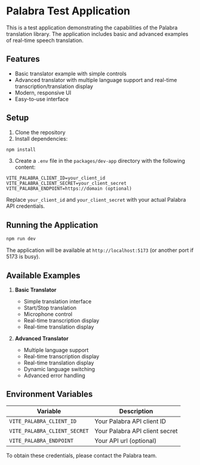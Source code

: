 # Palabra Test Application

This is a test application demonstrating the capabilities of the Palabra translation library. The application includes basic and advanced examples of real-time speech translation.

## Features

- Basic translator example with simple controls
- Advanced translator with multiple language support and real-time transcription/translation display
- Modern, responsive UI
- Easy-to-use interface

## Setup

1. Clone the repository
2. Install dependencies:
```bash
npm install
```

3. Create a `.env` file in the `packages/dev-app` directory with the following content:
```env
VITE_PALABRA_CLIENT_ID=your_client_id
VITE_PALABRA_CLIENT_SECRET=your_client_secret
VITE_PALABRA_ENDPOINT=https://domain (optional)
```

Replace `your_client_id` and `your_client_secret` with your actual Palabra API credentials.

## Running the Application

```bash
npm run dev
```

The application will be available at `http://localhost:5173` (or another port if 5173 is busy).

## Available Examples

1. **Basic Translator**
   - Simple translation interface
   - Start/Stop translation
   - Microphone control
   - Real-time transcription display
   - Real-time translation display

2. **Advanced Translator**
   - Multiple language support
   - Real-time transcription display
   - Real-time translation display
   - Dynamic language switching
   - Advanced error handling

## Environment Variables

| Variable | Description |
|----------|-------------|
| `VITE_PALABRA_CLIENT_ID` | Your Palabra API client ID |
| `VITE_PALABRA_CLIENT_SECRET` | Your Palabra API client secret |
| `VITE_PALABRA_ENDPOINT` | Your API url (optional) |

To obtain these credentials, please contact the Palabra team. 